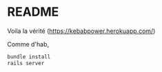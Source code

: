 # README


Voila la vérité (https://kebabpower.herokuapp.com/)

Comme d'hab,
```sh
bundle install
rails server
```
